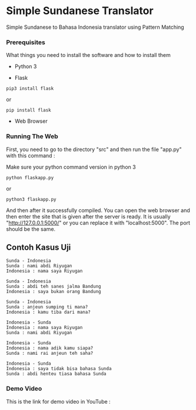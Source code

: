 # Simple Sundanese Translator
Simple Sundanese to Bahasa Indonesia translator using Pattern Matching

### Prerequisites

What things you need to install the software and how to install them

* Python 3

* Flask
```
pip3 install flask
```
or

```
pip install flask
```
* Web Browser

### Running The Web

First, you need to go to the directory "src" and then run the file "app.py" with this command :

Make sure your python command version in python 3

```
python flaskapp.py
```
or
```
python3 flaskapp.py
```
And then after it successfully compiled. You can open the web browser and then enter the site that is given after the server is ready. It is usually "http://127.0.0.1:5000/" or you can replace it with "localhost:5000". The port should be the same.

## Contoh Kasus Uji
```
Sunda - Indonesia
Sunda : nami abdi Riyugan
Indonesia : nama saya Riyugan
```

```
Sunda - Indonesia
Sunda : abdi teh sanes jalma Bandung
Indonesia : saya bukan orang Bandung
```

```
Sunda - Indonesia
Sunda : anjeun sumping ti mana?
Indonesia : kamu tiba dari mana?
```

```
Indonesia - Sunda
Indonesia : nama saya Riyugan
Sunda : nami abdi Riyugan
```

```
Indonesia - Sunda
Indonesia : nama adik kamu siapa?
Sunda : nami rai anjeun teh saha?
```

```
Indonesia - Sunda
Indonesia : saya tidak bisa bahasa Sunda
Sunda : abdi henteu tiasa bahasa Sunda
```

### Demo Video

This is the link for demo video in YouTube :

